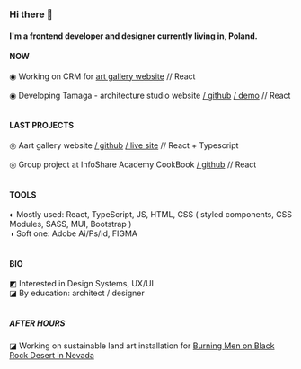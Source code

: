 ### Hi there 👋

#### I'm a frontend developer and designer currently living in, Poland.

#### NOW

◉ Working on CRM for [art gallery website](https://wgora.com/)  // React
<br>
<br>
◉ Developing Tamaga - architecture studio website [/ github](https://github.com/agatagree/tamaga-website) [ / demo](https://tamaga-website.web.app/)  // React
<br>
<br>

#### LAST PROJECTS
◎ Aart gallery website [/ github](https://github.com/agatagree/goraArt) [ / live site](https://wgora.com/)  // React + Typescript
<br>
<br>
◎ Group project at InfoShare Academy CookBook [/ github](https://github.com/infoshareacademy/jfdzr7-team-devs)  // React
<br>
<br>

#### TOOLS

◐ Mostly used:  React, TypeScript, JS, HTML, CSS ( styled components, CSS Modules, SASS, MUI, Bootstrap )
<br>
◑ Soft one: Adobe Ai/Ps/Id, FIGMA
<br>
<br>

#### BIO


◩ Interested in Design Systems, UX/UI
<br>
◪ By education: architect / designer
<br>
<br>


##### AFTER HOURS

◪ Working on sustainable land art installation for [Burning Men on Black Rock Desert in Nevada](https://medium.com/beyond-burning-man/prototyping-with-the-lagi-2020-teams-at-fly-ranch-b131f23f2c5a)
<br>


